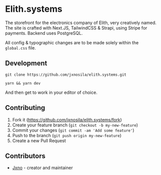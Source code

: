 # Elith.systems

The storefront for the electronics company of Elith, very creatively named.
The site is crafted with Next.JS, TailwindCSS & Strapi, using Stripe for payments.
Backend uses PostgreSQL.

All config & typographic changes are to be made solely within the `global.css` file.

## Development

`git clone https://github.com/jxnosila/elith.systems.git`

`yarn && yarn dev`

And then get to work in your editor of choice.

## Contributing

1. Fork it (<https://github.com/jxnosila/elith.systems/fork>)
2. Create your feature branch (`git checkout -b my-new-feature`)
3. Commit your changes (`git commit -am 'Add some feature'`)
4. Push to the branch (`git push origin my-new-feature`)
5. Create a new Pull Request

## Contributors

- [Jxno](https://gitlab.com/jxno) - creator and maintainer

